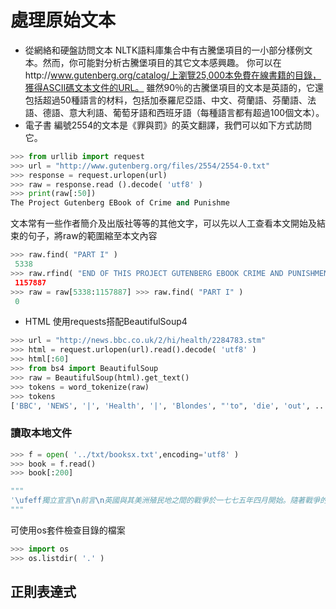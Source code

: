 處理原始文本
==
- 從網絡和硬盤訪問文本
NLTK語料庫集合中有古騰堡項目的一小部分樣例文本。然而，你可能對分析古騰堡項目的其它文本感興趣。
你可以在http://www.gutenberg.org/catalog/上瀏覽25,000本免費在線書籍的目錄，獲得ASCII碼文本文件的URL。
雖然90％的古騰堡項目的文本是英語的，它還包括超過50種語言的材料，包括加泰羅尼亞語、中文、荷蘭語、芬蘭語、法語、德語、意大利語、葡萄牙語和西班牙語（每種語言都有超過100個文本）。
- 電子書
編號2554的文本是《罪與罰》的英文翻譯，我們可以如下方式訪問它。
```python
>>> from urllib import request
>>> url = "http://www.gutenberg.org/files/2554/2554-0.txt" 
>>> response = request.urlopen(url)
>>> raw = response.read ().decode( 'utf8' )
>>> print(raw[:50])
The Project Gutenberg EBook of Crime and Punishme
```

文本常有一些作者簡介及出版社等等的其他文字，可以先以人工查看本文開始及結束的句子，將raw的範圍縮至本文內容
```python
>>> raw.find( "PART I" )
 5338
>>> raw.rfind( "END OF THIS PROJECT GUTENBERG EBOOK CRIME AND PUNISHMENT" )" )
 1157887
>>> raw = raw[5338:1157887] >>> raw.find( "PART I" )
 0
```

- HTML
使用requests搭配BeautifulSoup4

```python
>>> url = "http://news.bbc.co.uk/2/hi/health/2284783.stm" 
>>> html = request.urlopen(url).read().decode( 'utf8' )
>>> html[:60]
>>> from bs4 import BeautifulSoup
>>> raw = BeautifulSoup(html).get_text()
>>> tokens = word_tokenize(raw)
>>> tokens
['BBC', 'NEWS', '|', 'Health', '|', 'Blondes', "'to", 'die', 'out', ...]
```

### 讀取本地文件

```python
>>> f = open( '../txt/booksx.txt',encoding='utf8' )
>>> book = f.read()
>>> book[:200]

"""
'\ufeff獨立宣言\n前言\n英國與其美洲殖民地之間的戰爭於一七七五年四月開始。隨著戰爭的延續，和解的希望逐漸消失，完全獨立已成為殖民地的目標。一七七六年六月七日，在大陸會議的一次集會中，維吉尼亞的理查．亨利．李提出一個議案，宣稱: 「這些殖民地是自由和獨立的國家，並且按其權利必須是自由和獨立的國家。」六月十日大陸會議指定一個委員會草擬獨立宣言。實際的起草工作由湯瑪斯．傑佛遜負責。七月四日獨立宣言獲得通過，並'
"""
```
可使用os套件檢查目錄的檔案
```python
>>> import os
>>> os.listdir( '.' )
```

## 正則表達式


